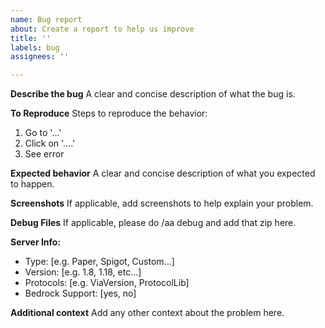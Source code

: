 ```yaml
---
name: Bug report
about: Create a report to help us improve
title: ''
labels: bug
assignees: ''

---
```


**Describe the bug**
A clear and concise description of what the bug is.

**To Reproduce**
Steps to reproduce the behavior:
1. Go to '...'
2. Click on '....'
3. See error

**Expected behavior**
A clear and concise description of what you expected to happen.

**Screenshots**
If applicable, add screenshots to help explain your problem.

**Debug Files**
If applicable, please do /aa debug and add that zip here.

**Server Info:**
 - Type: [e.g. Paper, Spigot, Custom...]
 - Version: [e.g. 1.8, 1.18, etc...]
 - Protocols: [e.g. ViaVersion, ProtocolLib]
 - Bedrock Support: [yes, no]

**Additional context**
Add any other context about the problem here.

